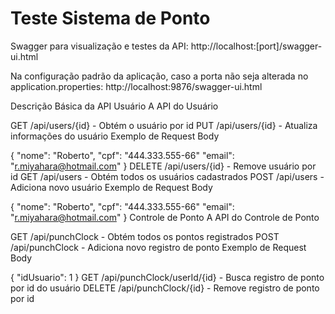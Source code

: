 <h1>Teste Sistema de Ponto</h1>
Swagger para visualização e testes da API: http://localhost:[port]/swagger-ui.html

Na configuração padrão da aplicação, caso a porta não seja alterada no application.properties: http://localhost:9876/swagger-ui.html

Descrição Básica da API
Usuário
A API do Usuário

GET
/api/users/{id} - Obtém o usuário por id
PUT
/api/users/{id} - Atualiza informações do usuário
Exemplo de Request Body

{
  "nome": "Roberto",
  "cpf": "444.333.555-66"
  "email": "r.miyahara@hotmail.com"
}
DELETE
/api/users/{id} - Remove usuário por id
GET
/api/users - Obtém todos os usuários cadastrados
POST
/api/users - Adiciona novo usuário
Exemplo de Request Body

{
  "nome": "Roberto",
  "cpf": "444.333.555-66"
  "email": "r.miyahara@hotmail.com"
}
Controle de Ponto
A API do Controle de Ponto

GET
/api/punchClock - Obtém todos os pontos registrados
POST
/api/punchClock - Adiciona novo registro de ponto
Exemplo de Request Body

{
  "idUsuario": 1
}
GET
/api/punchClock/userId/{id} - Busca registro de ponto por id do usuário
DELETE
/api/punchClock/{id} - Remove registro de ponto por id

